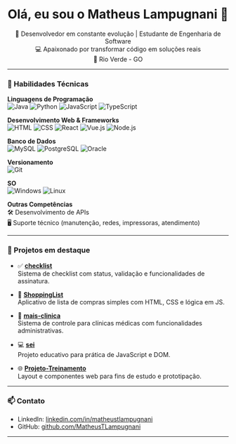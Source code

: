 <h1 align="center">Olá, eu sou o Matheus Lampugnani 👋</h1>

<p align="center">
  🚀 Desenvolvedor em constante evolução | Estudante de Engenharia de Software<br>
  💻 Apaixonado por transformar código em soluções reais<br>
  📍 Rio Verde - GO
</p>

---

### 🧰 Habilidades Técnicas

**Linguagens de Programação**  
![Java](https://img.shields.io/badge/-Java-007396?style=flat&logo=java&logoColor=white)
![Python](https://img.shields.io/badge/-Python-3776AB?style=flat&logo=python&logoColor=white)
![JavaScript](https://img.shields.io/badge/-JavaScript-F7DF1E?style=flat&logo=javascript&logoColor=black)
![TypeScript](https://img.shields.io/badge/-TypeScript-3178C6?style=flat&logo=typescript&logoColor=white)

**Desenvolvimento Web & Frameworks**  
![HTML](https://img.shields.io/badge/-HTML5-E34F26?style=flat&logo=html5&logoColor=white)
![CSS](https://img.shields.io/badge/-CSS3-1572B6?style=flat&logo=css3&logoColor=white)
![React](https://img.shields.io/badge/-React-61DAFB?style=flat&logo=react&logoColor=black)
![Vue.js](https://img.shields.io/badge/-Vue.js-4FC08D?style=flat&logo=vue.js&logoColor=white)
![Node.js](https://img.shields.io/badge/-Node.js-339933?style=flat&logo=node.js&logoColor=white)

**Banco de Dados**  
![MySQL](https://img.shields.io/badge/-MySQL-4479A1?style=flat&logo=mysql&logoColor=white)
![PostgreSQL](https://img.shields.io/badge/-PostgreSQL-336791?style=flat&logo=postgresql&logoColor=white)
![Oracle](https://img.shields.io/badge/-Oracle-F80000?style=flat&logo=oracle&logoColor=white)

**Versionamento**  
![Git](https://img.shields.io/badge/-Git-F05032?style=flat&logo=git&logoColor=white)

**SO**  
![Windows](https://img.shields.io/badge/-Windows-0078D6?style=flat&logo=windows&logoColor=white)
![Linux](https://img.shields.io/badge/-Linux-FCC624?style=flat&logo=linux&logoColor=black)

**Outras Competências**  
🛠️ Desenvolvimento de APIs  
🖥️ Suporte técnico (manutenção, redes, impressoras, atendimento)

---

### 📌 Projetos em destaque

- ✅ **[checklist](https://github.com/MatheusTLampugnani/checklist)**  
  Sistema de checklist com status, validação e funcionalidades de assinatura.

- 🛒 **[ShoppingList](https://github.com/MatheusTLampugnani/ShoppingList)**  
  Aplicativo de lista de compras simples com HTML, CSS e lógica em JS.

- 🏥 **[mais-clinica](https://github.com/MatheusTLampugnani/mais-clinica)**  
  Sistema de controle para clínicas médicas com funcionalidades administrativas.

- 💻 **[sei](https://github.com/MatheusTLampugnani/sei)**  
  Projeto educativo para prática de JavaScript e DOM.

- 🌐 **[Projeto-Treinamento](https://github.com/MatheusTLampugnani/Projeto-Treinamento)**  
  Layout e componentes web para fins de estudo e prototipação.

---

### 📫 Contato

- LinkedIn: [linkedin.com/in/matheustlampugnani](https://linkedin.com/in/matheustlampugnani)  
- GitHub: [github.com/MatheusTLampugnani](https://github.com/MatheusTLampugnani)  

---
